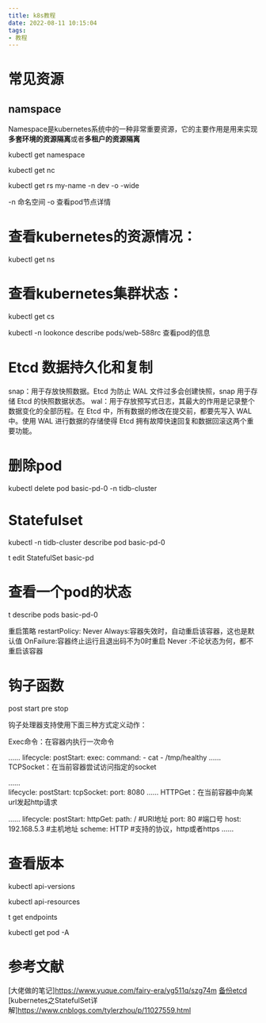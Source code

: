 ```yaml
---
title: k8s教程
date: 2022-08-11 10:15:04
tags:
- 教程
---
```




# 常见资源
## namspace
Namespace是kubernetes系统中的一种非常重要资源，它的主要作用是用来实现**多套环境的资源隔离**或者**多租户的资源隔离**


kubectl get namespace


kubectl get nc



kubectl get rs my-name -n dev -o -wide 


-n 命名空间
-o 查看pod节点详情

# 查看kubernetes的资源情况：
kubectl get ns

# 查看kubernetes集群状态：
 kubectl get cs

kubectl -n lookonce describe pods/web-588rc
查看pod的信息

# Etcd 数据持久化和复制
snap：用于存放快照数据。Etcd 为防止 WAL 文件过多会创建快照，snap 用于存储 Etcd 的快照数据状态。
wal：用于存放预写式日志，其最大的作用是记录整个数据变化的全部历程。在 Etcd 中，所有数据的修改在提交前，都要先写入 WAL 中。使用 WAL 进行数据的存储使得 Etcd 拥有故障快速回复和数据回滚这两个重要功能。

# 删除pod
kubectl delete pod basic-pd-0 -n tidb-cluster


# Statefulset

kubectl -n tidb-cluster describe pod basic-pd-0

t edit  StatefulSet basic-pd

# 查看一个pod的状态
t describe pods basic-pd-0


重启策略
restartPolicy: Never
Always:容器失效时，自动重启该容器，这也是默认值
OnFailure:容器终止运行且退出码不为0时重启
Never :不论状态为何，都不重启该容器


# 钩子函数
post start
pre stop


钩子处理器支持使用下面三种方式定义动作：

Exec命令：在容器内执行一次命令

……
  lifecycle:
    postStart: 
      exec:
        command:
        - cat
        - /tmp/healthy
……
TCPSocket：在当前容器尝试访问指定的socket

……      
  lifecycle:
    postStart:
      tcpSocket:
        port: 8080
……
HTTPGet：在当前容器中向某url发起http请求

……
  lifecycle:
    postStart:
      httpGet:
        path: / #URI地址
        port: 80 #端口号
        host: 192.168.5.3 #主机地址
        scheme: HTTP #支持的协议，http或者https
……


# 查看版本
kubectl api-versions

kubectl api-resources



t get endpoints


kubectl get pod -A

# 参考文献
[大佬做的笔记]https://www.yuque.com/fairy-era/yg511q/szg74m
[备份etcd](https://www.cnblogs.com/paul8339/p/15629241.html#:~:text=%E5%A4%87%E4%BB%BD%E6%93%8D%E4%BD%9C%E5%9C%A8etcd%E9%9B%86%E7%BE%A4%E7%9A%84%E5%85%B6%E4%B8%AD%E4%B8%80%E4%B8%AA%E8%8A%82%E7%82%B9%E6%89%A7%E8%A1%8C%E5%B0%B1%E5%8F%AF%E4%BB%A5%E3%80%82%20%E8%BF%99%E9%87%8C%E4%BD%BF%E7%94%A8%E7%9A%84%E6%98%AFetcd%20v3%E7%9A%84api%EF%BC%8C%E5%9B%A0%E4%B8%BA%E4%BB%8E%20k8s%201.13,%E5%BC%80%E5%A7%8B%EF%BC%8Ck8s%E4%B8%8D%E5%86%8D%E6%94%AF%E6%8C%81%20v2%20%E7%89%88%E6%9C%AC%E7%9A%84%20etcd%EF%BC%8C%E5%8D%B3k8s%E7%9A%84%E9%9B%86%E7%BE%A4%E6%95%B0%E6%8D%AE%E9%83%BD%E5%AD%98%E5%9C%A8%E4%BA%86v3%E7%89%88%E6%9C%AC%E7%9A%84etcd%E4%B8%AD%E3%80%82%20%E6%95%85%E5%A4%87%E4%BB%BD%E7%9A%84%E6%95%B0%E6%8D%AE%E4%B9%9F%E5%8F%AA%E5%A4%87%E4%BB%BD%E4%BA%86%E4%BD%BF%E7%94%A8v3%E6%B7%BB%E5%8A%A0%E7%9A%84etcd%E6%95%B0%E6%8D%AE%EF%BC%8Cv2%E6%B7%BB%E5%8A%A0%E7%9A%84etcd%E6%95%B0%E6%8D%AE%E6%98%AF%E6%B2%A1%E6%9C%89%E5%81%9A%E5%A4%87%E4%BB%BD%E7%9A%84%E3%80%82)
[kubernetes之StatefulSet详解]https://www.cnblogs.com/tylerzhou/p/11027559.html
